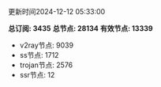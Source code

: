 更新时间2024-12-12 05:33:00

**总订阅: 3435**
**总节点: 28134**
**有效节点: 13339**
- v2ray节点: 9039
- ss节点: 1712
- trojan节点: 2576
- ssr节点: 12
